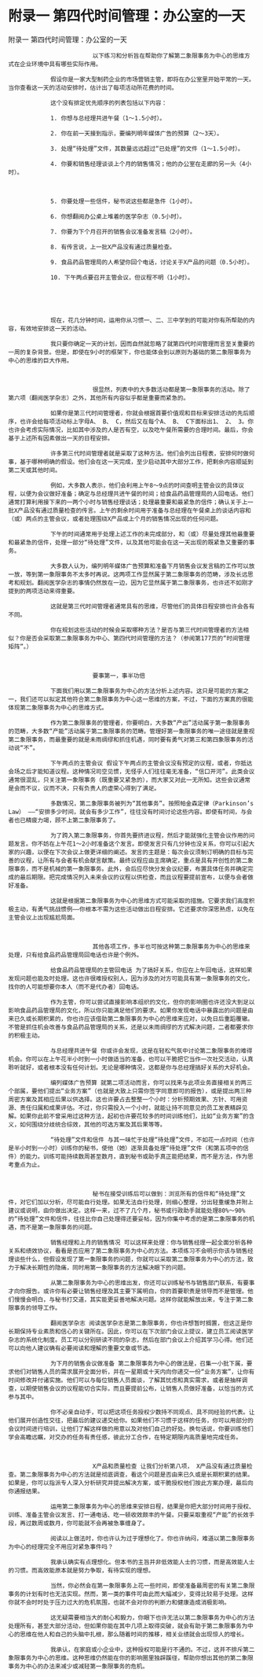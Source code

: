 # 附录一 第四代时间管理：办公室的一天

附录一 第四代时间管理：办公室的一天



			 				以下练习和分析旨在帮助你了解第二象限事务为中心的思维方式在企业环境中具有哪些实际作用。

				假设你是一家大型制药企业的市场营销主管，即将在办公室里开始平常的一天。当你查看这一天的活动安排时，估计出了每项活动所花费的时间。

				这个没有排定优先顺序的列表包括以下内容：

				1. 你想与总经理共进午餐（1～1.5小时）。

				2. 你在前一天接到指示，要编列明年媒体广告的预算（2～3天）。

				3. 处理“待处理”文件，其数量远远超过“已处理”的文件（1～1.5小时）。

				4. 你要和销售经理谈谈上个月的销售情况；他的办公室在走廊的另一头（4小时）。



				5. 你要处理一些信件，秘书说这些都是急件（1小时）。

				6. 你想翻阅办公桌上堆着的医学杂志（0.5小时）。

				7. 你要为下个月召开的销售会议准备发言稿（2小时）。

				8. 有传言说，上一批X产品没有通过质量检查。

				9. 食品药品管理局的人希望你回个电话，讨论关于X产品的问题（0.5小时）。

				10. 下午两点要召开主管会议，但议程不明（1小时）。





				现在，花几分钟时间，运用你从习惯一、二、三中学到的可能对你有所帮助的内容，有效地安排这一天的活动。

				我只要你确定一天的计划，因而自然就忽略了就第四代时间管理而言至关重要的一周的复杂背景。但是，即使在9小时的框架下，你也能体会到以原则为基础的第二象限事务为中心的思维的巨大作用。



			 				很显然，列表中的大多数活动都是第一象限事务的活动。除了第六项（翻阅医学杂志）之外，其他所有内容似乎都是重要而紧急的。

				如果你是第三代时间管理者，你就会根据首要价值观和目标来安排活动的先后顺序，也许会给每项活动标上字母A、 B、 C，然后又在每个A、 B、 C下面标出1、 2、 3。你也许会考虑实际情况，比如其中涉及的人是否有空，以及吃午餐所需要的合理时间。最后，你会基于上述所有因素做出一天的日程安排。

				许多第三代时间管理者就是采取了这种方法。他们会列出日程表，安排何时做何事，基于哪种明确的假设。他们会在这一天完成，至少启动其中大部分工作，把剩余内容顺延到第二天或其他时间。

				例如，大多数人表示，他们会利用上午8～9点的时间查明主管会议的具体议程，以便为会议做好准备；确定与总经理共进午餐的时间；给食品药品管理局的人回电话。他们通常打算利用接下来的一两个小时与销售经理谈话；处理最重要和最紧急的信件；确认关于上一批X产品没有通过质量检查的传言。上午的剩余时间用于准备与总经理在午餐桌上的谈话内容和（或）两点的主管会议，或者处理围绕X产品或上个月的销售情况出现的任何问题。

				下午的时间通常用于处理上述工作的未完成部分，和（或）尽量处理其他最重要和最紧急的信件，处理一部分“待处理”文件，以及其他可能会在这一天出现的既紧急又重要的事务。

				大多数人认为，编列明年媒体广告预算和准备下月销售会议发言稿的工作可以放一放，等到第一象限事务不太多时再说。这两项工作显然属于第二象限事务的范畴，涉及长远思考和规划。翻阅医学杂志的事情仍然放在一边，因为它显然属于第二象限事务，也许还不如刚才提到的两项活动来得重要。

				这就是第三代时间管理者通常具有的思维，尽管他们的具体日程安排也许会各有不同。

				你在规划这些活动的时候会采取哪种方法？是否与第三代时间管理者的方法相似？你是否会采取第二象限事务为中心、第四代时间管理的方法？（参阅第177页的“时间管理矩阵”。）



			 				要事第一，事半功倍

				下面我们用以第二象限事务为中心的方法分析上述内容。这只是可能的方案之一，我们还可以拟定其他符合第二象限事务为中心这一思维的方案，不过，下面的方案真的很能体现第二象限事务为中心的思维方式。

				作为第二象限事务的管理者，你要明白，大多数“产出”活动属于第一象限事务的范畴，大多数“产能”活动属于第二象限事务的范畴。管理好第一象限事务的唯一途径就是重视第二象限事务，而最重要的就是未雨绸缪和抓住机遇，同时要有勇气对第三和第四象限事务的活动说“不”。

				下午两点的主管会议 假设下午两点的主管会议没有预定的议程，或者，你抵达会场之后才能知道议程。这种情况司空见惯，无怪乎人们往往毫无准备，“信口开河”。此类会议通常很混乱，只关注第一象限事务（既重要又紧急的），而大家又对此一无所知。这些会议通常是会而不议，议而不决，只有负责人的虚荣心得到了满足。

				多数情况，第二象限事务被列为“其他事务”。按照帕金森定律（Parkinson’s Law） ——“安排多少时间，就会有多少工作”，往往没有时间讨论这些内容。即使有时间，与会者也已精疲力竭，顾不上第二象限事务了。

				为了跨入第二象限事务，你首先要挤进议程，然后才能就强化主管会议作用的问题发言。你不妨在上午花1～2小时准备这个发言。即使发言只有几分钟也没关系，你可以引起大家的兴趣，以便在下次会议上做更详细的阐述。发言的主题是：每次会议须制订明确的目标与完善的议程，让所有与会者有机会献言献策。最终议程应由主席确定，重点是具有开创性的第二象限事务，而不是机械的第一象限事务。此外，会后应尽快分发会议纪要，布置具体任务并确定完成的最后期限。把完成情况列入未来会议的议程以供检查，而且议程要提前宣布，以便与会者做好准备。

				这就是根据第二象限事务为中心的思维方式可能采取的措施。它要求我们高度积极主动，有勇气挑战惯例——你根本不需为这些活动做出日程安排。它还要求你深思熟虑，以免在主管会议上出现尴尬局面。



			 				其他各项工作，多半也可按这种第二象限事务为中心的思维来处理，只有给食品药品管理局回电话也许是个例外。

				给食品药品管理局的主管回电话 为了搞好关系，你应在上午回电话，这样如果发现问题也能及时处理。这也许很难授权别人，因为涉及的对方可能具有第一象限事务的文化，找你的人可能想要你本人（而不是代办者）回电话。

				作为主管，你可以尝试直接影响本组织的文化，但你的影响圈也许还没大到足以影响食品药品管理局的文化，所以你只能满足他们的要求。如果你发现电话中暴露出的问题是由来已久或长期积累的，你也许应该借助第二象限事务为中心的思维来应对，以免日后重蹈覆辙。不管是抓住机会改善与食品药品管理局的关系，还是以未雨绸缪的方式解决问题，二者都要求你的积极主动。

				与总经理共进午餐 你或许会发现，这是在轻松气氛中讨论第二象限事务的难得机会。你可以在上午花半小时到一小时做适当的准备，也可以干脆把它当作一次社交活动，认真聆听就好，或者根本没有任何计划。无论是哪种情况，这都是你与总经理搞好关系的大好机会。

				编列媒体广告预算 就第二项活动而言，你可以找来与此项业务直接相关的两三个部属，要他们提出“业务方案”（也就是大致上只需你签字同意即可的报告），或是提出两三种周密方案及其相应后果以供选择。这也许要占去整整一个小时：分析预期效果、方针、可用资源、责任归属和成果评估。不过，你只需投入一个小时，就能让持不同意见的员工发表精辟见解。如果你此前不曾采用过这种方法，起初也许要花较多的时间训练他们，比如“业务方案”的含义，如何围绕分歧统合综效，其他的可选方案及其后果等等。

				“待处理”文件和信件 与其一味忙于处理“待处理”文件，不如花一点时间（也许是半小时到一小时）训练你的秘书，使他（她）逐渐具备处理“待处理”文件（和第五项中的信件）的能力。训练可能持续数周甚至数月，直到秘书或助手真正能把结果，而不是方法，作为思考重点为止。



			 				秘书在接受训练后可以做到：浏览所有的信件和“待处理”文件，对它们加以分析，尽可能自行处理。如果无法自行处理，则细心整理，分出轻重缓急并附上建议或说明，由你做出决定。这样一来，过不了几个月，秘书或行政助手就能处理80%～90%的“待处理”文件和信件，往往比你自己处理得还要妥帖，因为你集中考虑的是第二象限事务的机遇，而不是第一象限事务的问题。

				销售经理和上月的销售情况 可以这样来处理：你与销售经理一起全面分析各种关系和绩效协议，看看是否应用了第二象限事务为中心的方法。本项练习不会明示你该与销售经理谈些什么，但假设发现了第一象限事务的问题，你就可以采取第二象限事务为中心的方法，致力于解决长期性的隐痛，同时用第一象限事务的方法解决眼下的问题。

				从第二象限事务为中心的思维出发，你还可以训练秘书与销售部门联系，有要事才向你报告。或许你有必要让销售经理及其主要下属明白，你的首要职责是领导而不是管理。他们慢慢会明白，与秘书打交道，其实能更妥善地解决问题。这样你就能解放出来，专注于第二象限事务的领导工作。

				翻阅医学杂志 阅读医学杂志是第二象限事务，你也许想暂时搁置，但这正是你长期保持专业素质和信心的关键所在。因此，你可以在下次部门会议上提议，建立员工阅读医学杂志的系统化制度。员工可以分别研读不同的杂志，然后在部门会议上介绍其学习心得。他们还可以向他人建议确有必要阅读和理解的重要文章或节选。

				为下月的销售会议做准备 第二象限事务为中心的做法是，召集一小批下属，要求他们对销售人员的需求展开全面分析，并在一星期或十天内向你递交一份“业务方案”，让你有时间修改并付诸实施。他们可以与每位销售人员面谈，了解其忧虑和真实需求，或者是抽样调查，以期使销售会议的议程能切合实际，而且要提前公布，让销售人员做好准备，以恰当的方式参与其中。

				你不必亲自动手，可以把这项任务授权少数持不同观点、具不同经验的代表。让他们展开创造性交往，把最后的建议递交给你。如果他们不习惯于这样的任务，你可以用部分的会议时间进行培训，让他们了解这样做的用意以及对他们自己的好处。换句话说，你要训练他们学会高瞻远瞩，对交办的任务有责任感，彼此分工合作，在特定期限内高质量地完成任务。



			 				X产品和质量检查 让我们分析第八项， X产品没有通过质量检查。第二象限事务为中心的方法就是彻底调查，看这个问题是否由来已久或是长期积累的结果。如果是，你可以指派专人深入分析研究并提出解决方案，或干脆授权他们按此方案办理，最后向你通报结果。

				运用第二象限事务为中心的思维来安排日程，结果是你把大部分时间用于授权、训练、准备主管会议发言、打一通电话、吃一顿收效颇丰的午餐。只要采取重视“产能”的长效手段，再过数周或数月，你可能就不会再被急事缠身了。

				阅读以上做法时，你也许认为过于理想化了。你也许纳闷，难道以第二象限事务为中心的经理完全不用应对紧急事件吗？

				我承认确实有点理想化。但本书的主旨并非低效能人士的习惯，而是高效能人士的习惯。而高效能原本就是努力争取，有待实现的理想。

				当然，你必然会在第一象限事务上花一些时间，即使准备最周密的有关第二象限事务的计划有时也无法实现。然而，第一类的事件可由此而大幅减少，变得比较易于处理。这样你就不会时时处于压力过大的危机氛围，也就不会对你的判断力和健康造成消极影响。

				这无疑需要相当大的耐心和毅力，你眼下也许无法以第二象限事务为中心的方法处理所有，甚至大部分活动，但如果你能在其中几项上取得突破，就会有助于第二象限事务为中心的思维在他人和自己的头脑中扎根，那么随着时间的推移，相关业绩就会出现惊人的增长。

				我承认，在家庭或小企业中，这种授权可能是行不通的。不过，这并不排斥第二象限事务为中心的思维。这种思维仍然能在你的影响圈里独辟蹊径，帮助你想出其他的第二象限事务为中心的办法来减少或减轻第一象限事务的危机。

